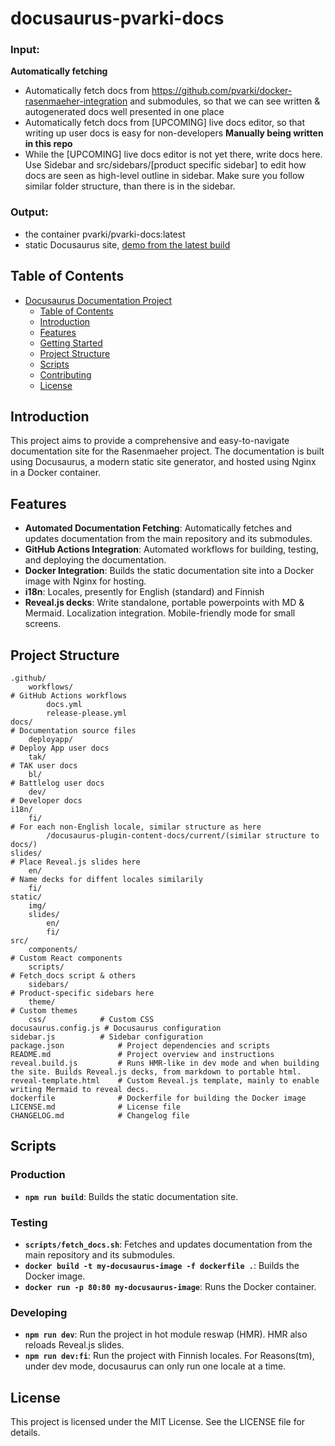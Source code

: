 # docusaurus-pvarki-docs

### Input: 
**Automatically fetching**
- Automatically fetch docs from https://github.com/pvarki/docker-rasenmaeher-integration and submodules, so that we can see written & autogenerated docs well presented in one place
- Automatically fetch docs from [UPCOMING] live docs editor, so that writing up user docs is easy for non-developers
**Manually being written in this repo**
- While the [UPCOMING] live docs editor is not yet there, write docs here. Use Sidebar and src/sidebars/[product specific sidebar] to edit how docs are seen as high-level outline in sidebar. Make sure you follow similar folder structure, than there is in the sidebar.

### Output: 
- the container pvarki/pvarki-docs:latest
- static Docusaurus site, [demo from the latest build]( https://animated-adventure-w6k79rk.pages.github.io/docs/home/)

## Table of Contents

- [Docusaurus Documentation Project](#docusaurus-documentation-project)
  - [Table of Contents](#table-of-contents)
  - [Introduction](#introduction)
  - [Features](#features)
  - [Getting Started](#getting-started)
  - [Project Structure](#project-structure)
  - [Scripts](#scripts)
  - [Contributing](#contributing)
  - [License](#license)

## Introduction

This project aims to provide a comprehensive and easy-to-navigate documentation site for the Rasenmaeher project. The documentation is built using Docusaurus, a modern static site generator, and hosted using Nginx in a Docker container.

## Features

- **Automated Documentation Fetching**: Automatically fetches and updates documentation from the main repository and its submodules.
- **GitHub Actions Integration**: Automated workflows for building, testing, and deploying the documentation.
- **Docker Integration**: Builds the static documentation site into a Docker image with Nginx for hosting.
- **i18n**: Locales, presently for English (standard) and Finnish
- **Reveal.js decks**: Write standalone, portable powerpoints with MD & Mermaid. Localization integration. Mobile-friendly mode for small screens. 

## Project Structure

```plaintext
.github/
    workflows/                                                                   # GitHub Actions workflows
        docs.yml
        release-please.yml
docs/                                                                           # Documentation source files
    deployapp/                                                                  # Deploy App user docs
    tak/                                                                        # TAK user docs
    bl/                                                                         # Battlelog user docs
    dev/                                                                        # Developer docs 
i18n/
    fi/                                                                         # For each non-English locale, similar structure as here
        /docusaurus-plugin-content-docs/current/(similar structure to docs/)
slides/                                                                         # Place Reveal.js slides here
    en/                                                                         # Name decks for diffent locales similarily
    fi/
static/
    img/
    slides/
        en/
        fi/
src/
    components/                                                                 # Custom React components
    scripts/                                                                    # Fetch_docs script & others
    sidebars/                                                                   # Product-specific sidebars here
    theme/                                                                      # Custom themes
    css/            # Custom CSS
docusaurus.config.js # Docusaurus configuration
sidebar.js          # Sidebar configuration
package.json            # Project dependencies and scripts
README.md               # Project overview and instructions
reveal.build.js         # Runs HMR-like in dev mode and when building the site. Builds Reveal.js decks, from markdown to portable html.
reveal-template.html    # Custom Reveal.js template, mainly to enable writing Mermaid to reveal decs.
dockerfile              # Dockerfile for building the Docker image
LICENSE.md              # License file
CHANGELOG.md            # Changelog file
```

## Scripts
### Production
- **`npm run build`**: Builds the static documentation site.

### Testing
- **`scripts/fetch_docs.sh`**: Fetches and updates documentation from the main repository and its submodules.
- **`docker build -t my-docusaurus-image -f dockerfile .`**: Builds the Docker image.
- **`docker run -p 80:80 my-docusaurus-image`**: Runs the Docker container.

### Developing
- **`npm run dev`**: Run the project in hot module reswap (HMR). HMR also reloads Reveal.js slides. 
- **`npm run dev:fi`**: Run the project with Finnish locales. For Reasons(tm), under dev mode, docusaurus can only run one locale at a time. 


## License
This project is licensed under the MIT License. See the LICENSE file for details.